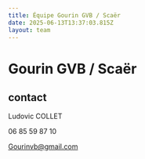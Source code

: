 ```yaml
---
title: Équipe Gourin GVB / Scaër
date: 2025-06-13T13:37:03.815Z
layout: team
---
```


# Gourin GVB / Scaër



## contact 

Ludovic COLLET

06 85 59 87 10

Gourinvb@gmail.com

